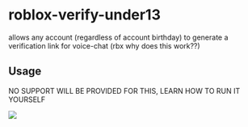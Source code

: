 # roblox-verify-under13
allows any account (regardless of account birthday) to generate a verification link for voice-chat (rbx why does this work??)
## Usage
NO SUPPORT WILL BE PROVIDED FOR THIS, LEARN HOW TO RUN IT YOURSELF

![](https://media.discordapp.net/attachments/1071454824329129994/1110686414925987980/mg_approved.gif)
